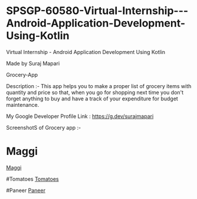# SPSGP-60580-Virtual-Internship---Android-Application-Development-Using-Kotlin
Virtual Internship - Android Application Development Using Kotlin

Made by Suraj Mapari

Grocery-App

Description :- This app helps you to make a proper list of grocery items with quantity and price so that, 
when you go for shopping next time you don't forget anything to buy and have a track of your expenditure for budget maintenance.

My Google Developer Profile Link : https://g.dev/surajmapari

ScreenshotS of Grocery app :-
# Maggi
[Maggi](https://github.com/smartinternz02/SPSGP-60580-Virtual-Internship---Android-Application-Development-Using-Kotlin/blob/master/Media/maggi.png)

#Tomatoes
[Tomatoes](https://github.com/smartinternz02/SPSGP-60580-Virtual-Internship---Android-Application-Development-Using-Kotlin/blob/master/Media/Tomatoes.png)

#Paneer
[Paneer](https://github.com/smartinternz02/SPSGP-60580-Virtual-Internship---Android-Application-Development-Using-Kotlin/blob/master/Media/Paneer.png)

